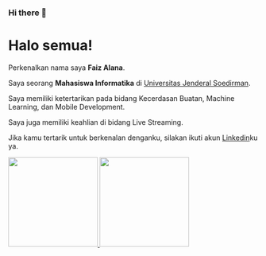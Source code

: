 ### Hi there 👋

<!--
**FaizAlana03/FaizAlana03** is a ✨ _special_ ✨ repository because its `README.md` (this file) appears on your GitHub profile.

Here are some ideas to get you started:

- 🔭 I’m currently working on ...
- 🌱 I’m currently learning ...
- 👯 I’m looking to collaborate on ...
- 🤔 I’m looking for help with ...
- 💬 Ask me about ...
- 📫 How to reach me: ...
- 😄 Pronouns: ...
- ⚡ Fun fact: ...
-->

# Halo semua! 
Perkenalkan nama saya **Faiz Alana**.

Saya seorang **Mahasiswa Informatika** di [Universitas Jenderal Soedirman](https://unsoed.ac.id/).

Saya memiliki ketertarikan pada bidang Kecerdasan Buatan, Machine Learning, dan Mobile Development.

Saya juga memiliki keahlian di bidang Live Streaming.

Jika kamu tertarik untuk berkenalan denganku, silakan ikuti akun [Linkedin](https://www.linkedin.com/in/faiz-alana-b2b98b267/)ku ya.

<p align="left">
<a href="https://github.com/FaizAlana03">
  <img height="180em" src="https://github-readme-stats-eight-theta.vercel.app/api?username=faizalana03&show_icons=true&theme=algolia&include_all_commits=true&count_private=true"/>
  <img height="180em" src="https://github-readme-stats-eight-theta.vercel.app/api/top-langs/?username=faizalana03&layout=compact&langs_count=8&theme=algolia"/>
</a>
</p>

